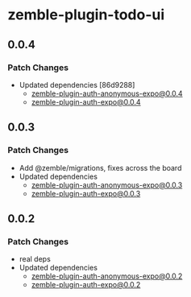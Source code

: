 # zemble-plugin-todo-ui

## 0.0.4

### Patch Changes

- Updated dependencies [86d9288]
  - zemble-plugin-auth-anonymous-expo@0.0.4
  - zemble-plugin-auth-expo@0.0.4

## 0.0.3

### Patch Changes

- Add @zemble/migrations, fixes across the board
- Updated dependencies
  - zemble-plugin-auth-anonymous-expo@0.0.3
  - zemble-plugin-auth-expo@0.0.3

## 0.0.2

### Patch Changes

- real deps
- Updated dependencies
  - zemble-plugin-auth-anonymous-expo@0.0.2
  - zemble-plugin-auth-expo@0.0.2
